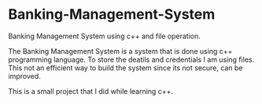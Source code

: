 # Banking-Management-System

Banking Management System using c++ and file operation.

The Banking Management System is a system that is done using c++ programming language. To store the deatils and credentials I am using files. This not an efficient way to build the system since its not secure, can be improved.

This is a small project that I did while learning c++.
